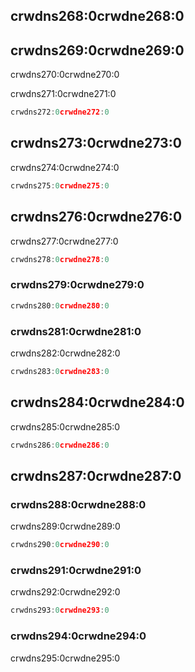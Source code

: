 ## crwdns268:0crwdne268:0

## crwdns269:0crwdne269:0

crwdns270:0crwdne270:0

crwdns271:0crwdne271:0

```go
crwdns272:0crwdne272:0
```

## crwdns273:0crwdne273:0

crwdns274:0crwdne274:0

```go
crwdns275:0crwdne275:0
```

## crwdns276:0crwdne276:0

crwdns277:0crwdne277:0

```go
crwdns278:0crwdne278:0
```

### crwdns279:0crwdne279:0

```go
crwdns280:0crwdne280:0
```

### crwdns281:0crwdne281:0

crwdns282:0crwdne282:0

```go
crwdns283:0crwdne283:0
```

## crwdns284:0crwdne284:0

crwdns285:0crwdne285:0

```go
crwdns286:0crwdne286:0
```

## crwdns287:0crwdne287:0

### crwdns288:0crwdne288:0

crwdns289:0crwdne289:0

```go
crwdns290:0crwdne290:0
```

### crwdns291:0crwdne291:0

crwdns292:0crwdne292:0

```go
crwdns293:0crwdne293:0
```

### crwdns294:0crwdne294:0

crwdns295:0crwdne295:0